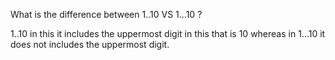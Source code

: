 What is the difference between 1..10 VS 1...10 ?

1..10 in this it includes the uppermost digit in this that is 10 whereas in 1...10 it does not includes the  uppermost digit.